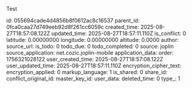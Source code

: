 Test

id: 055694cade4d4856b8f0612ac8c16537
parent_id: 0fca0caa27d749eeb92d8f261cc6059c
created_time: 2025-08-27T18:57:08.122Z
updated_time: 2025-08-27T18:57:11.110Z
is_conflict: 0
latitude: 0.00000000
longitude: 0.00000000
altitude: 0.0000
author: 
source_url: 
is_todo: 0
todo_due: 0
todo_completed: 0
source: joplin
source_application: net.cozic.joplin-mobile
application_data: 
order: 1756321028122
user_created_time: 2025-08-27T18:57:08.122Z
user_updated_time: 2025-08-27T18:57:11.110Z
encryption_cipher_text: 
encryption_applied: 0
markup_language: 1
is_shared: 0
share_id: 
conflict_original_id: 
master_key_id: 
user_data: 
deleted_time: 0
type_: 1